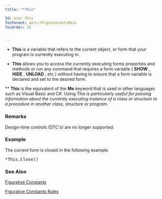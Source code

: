 ```yaml
---
title: "*This"

Id: Star_This
TocParent: aerLrfFigConstantsMain
TocOrder: 25


---
```


* **This** is a variable that refers to the current object, or form that your program is currently executing in. 

* **This** allows you to access the currently executing forms properties and methods or run any command that requires a form variable ( **SHOW** , **HIDE** , **UNLOAD** , etc.) without having to ensure that a form variable is declared and set to the desired form. 

** **This** is the equivalent of the **Me** keyword that is used in other languages such as Visual Basic and C#. Using *This is particularly useful for passing information about the currently executing instance of a class or structure to a procedure in another class, structure or program.* 

### Remarks
Design-time controls (DTC's) are no longer supported. 

### Example
The current form is closed in the following example. 
<pre class="prettyprint">*This.Close()</pre>

### See Also
[Figurative Constants](ecrLrfFigConstantsMain.html)

[Figurative Constants Rules](Fig_Constants_Rules.html) 

